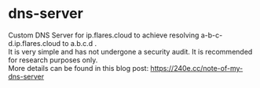 # dns-server
Custom DNS Server for ip.flares.cloud to achieve resolving a-b-c-d.ip.flares.cloud to a.b.c.d .  
It is very simple and has not undergone a security audit. It is recommended for research purposes only.  
More details can be found in this blog post:  https://240e.cc/note-of-my-dns-server

